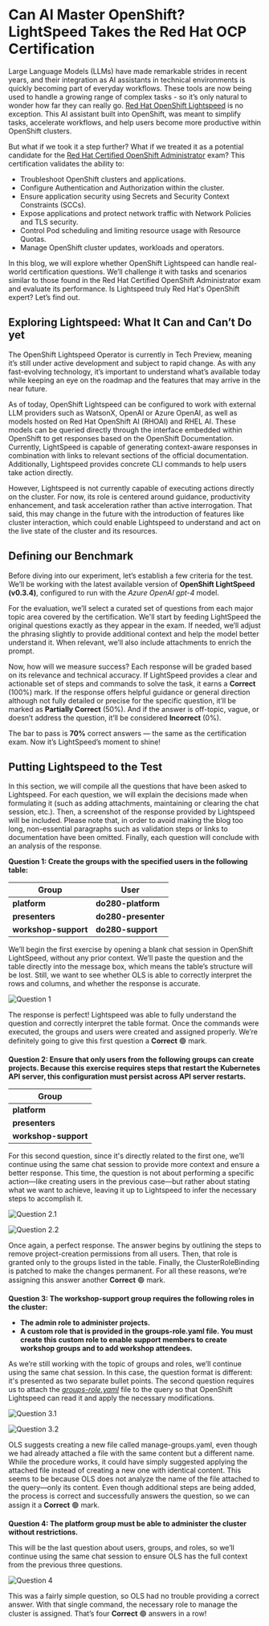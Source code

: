 # Can AI Master OpenShift? LightSpeed Takes the Red Hat OCP Certification

Large Language Models (LLMs) have made remarkable strides in recent years, and their integration as AI assistants in technical environments is quickly becoming part of everyday workflows. These tools are now being used to handle a growing range of complex tasks - so it’s only natural to wonder how far they can really go. [Red Hat OpenShift Lightspeed](https://www.redhat.com/en/technologies/cloud-computing/openshift/lightspeed) is no exception. This AI assistant built into OpenShift, was meant to simplify tasks, accelerate workflows, and help users become more productive within OpenShift clusters. 

But what if we took it a step further? What if we treated it as a potential candidate for the [Red Hat Certified OpenShift Administrator](https://www.redhat.com/en/services/training/red-hat-certified-openshift-administrator-exam) exam? This certification validates the ability to:

* Troubleshoot OpenShift clusters and applications.
* Configure Authentication and Authorization within the cluster. 
* Ensure application security using Secrets and Security Context Constraints (SCCs).
* Expose applications and protect network traffic with Network Policies and TLS security.
* Control Pod scheduling and limiting resource usage with Resource Quotas.
* Manage OpenShift cluster updates, workloads and operators.

In this blog, we will explore whether OpenShift Lightspeed can handle real-world certification questions. We’ll challenge it with tasks and scenarios similar to those found in the Red Hat Certified OpenShift Administrator exam and evaluate its performance. Is Lightspeed truly Red Hat's OpenShift expert? Let’s find out.

## Exploring Lightspeed: What It Can and Can’t Do yet

The OpenShift Lightspeed Operator is currently in Tech Preview, meaning it’s still under active development and subject to rapid change. As with any fast-evolving technology, it’s important to understand what’s available today while keeping an eye on the roadmap and the features that may arrive in the near future.

As of today, OpenShift Lightspeed can be configured to work with external LLM providers such as WatsonX, OpenAI or Azure OpenAI, as well as models hosted on Red Hat OpenShift AI (RHOAI) and RHEL AI. These models can be queried directly through the interface embedded within OpenShift to get responses based on the OpenShift Documentation. Currently, LightSpeed is capable of generating context-aware responses in combination with links to relevant sections of the official documentation. Additionally, Lightspeed provides concrete CLI commands to help users take action directly. 

However, Lightspeed is not currently capable of executing actions directly on the cluster. For now, its role is centered around guidance, productivity enhancement, and task acceleration rather than active interrogation. That said, this may change in the future with the introduction of features like cluster interaction, which could enable Lightspeed to understand and act on the live state of the cluster and its resources.

## Defining our Benchmark

Before diving into our experiment, let’s establish a few criteria for the test. We’ll be working with the latest available version of **OpenShift LightSpeed (v0.3.4)**, configured to run with the *Azure OpenAI gpt-4* model.

For the evaluation, we’ll select a curated set of questions from each major topic area covered by the certification. We'll start by feeding LightSpeed the original questions exactly as they appear in the exam. If needed, we’ll adjust the phrasing slightly to provide additional context and help the model better understand it. When relevant, we’ll also include attachments to enrich the prompt.

Now, how will we measure success? Each response will be graded based on its relevance and technical accuracy. If LightSpeed provides a clear and actionable set of steps and commands to solve the task, it earns a **Correct** (100%) mark. If the response offers helpful guidance or general direction although not fully detailed or precise for the specific question, it’ll be marked as **Partially Correct** (50%). And if the answer is off-topic, vague, or doesn’t address the question, it’ll be considered **Incorrect** (0%).

The bar to pass is **70%** correct answers — the same as the certification exam. Now it’s LightSpeed’s moment to shine!

## Putting Lightspeed to the Test

In this section, we will compile all the questions that have been asked to Lightspeed. For each question, we will explain the decisions made when formulating it (such as adding attachments, maintaining or clearing the chat session, etc.). Then, a screenshot of the response provided by Lightspeed will be included. Please note that, in order to avoid making the blog too long, non-essential paragraphs such as validation steps or links to documentation have been omitted. Finally, each question will conclude with an analysis of the response.

**Question 1: Create the groups with the specified users in the following table:**

| **Group**           | **User**           |
|---------------------|--------------------|
| **platform**        | **do280-platform** |
| **presenters**      | **do280-presenter**|
| **workshop-support**| **do280-support**  |

We’ll begin the first exercise by opening a blank chat session in OpenShift LightSpeed, without any prior context. We’ll paste the question and the table directly into the message box, which means the table’s structure will be lost. Still, we want to see whether OLS is able to correctly interpret the rows and columns, and whether the response is accurate.

![Question 1](https://github.com/dialvare/ols-vs-ocp-cert/raw/main/images/A1.1.png)

The response is perfect! Lightspeed was able to fully understand the question and correctly interpret the table format. Once the commands were executed, the groups and users were created and assigned properly. We’re definitely going to give this first question a **Correct** 🟢 mark.

**Question 2: Ensure that only users from the following groups can create projects. Because this exercise requires steps that restart the Kubernetes API server, this configuration must persist across API server restarts.**

| **Group**           |
|---------------------|
| **platform**        |
| **presenters**      |
| **workshop-support**|

For this second question, since it's directly related to the first one, we’ll continue using the same chat session to provide more context and ensure a better response. This time, the question is not about performing a specific action—like creating users in the previous case—but rather about stating what we want to achieve, leaving it up to Lightspeed to infer the necessary steps to accomplish it.

![Question 2.1](https://github.com/dialvare/ols-vs-ocp-cert/raw/main/images/A1.2-1.png)

![Question 2.2](https://github.com/dialvare/ols-vs-ocp-cert/raw/main/images/A1.2-2.png)

Once again, a perfect response. The answer begins by outlining the steps to remove project-creation permissions from all users. Then, that role is granted only to the groups listed in the table. Finally, the ClusterRoleBinding is patched to make the changes permanent.
For all these reasons, we’re assigning this answer another **Correct** 🟢 mark.

**Question 3: The workshop-support group requires the following roles in the cluster:**
* **The admin role to administer projects.**
* **A custom role that is provided in the groups-role.yaml file. You must create this custom role to enable support members to create workshop groups and to add workshop attendees.**

As we’re still working with the topic of groups and roles, we’ll continue using the same chat session. In this case, the question format is different: it's presented as two separate bullet points. The second question requires us to attach the *[groups-role.yaml](https://github.com/dialvare/ols-vs-ocp-cert/blob/main/resources/groups-role.yaml)* file to the query so that OpenShift Lightspeed can read it and apply the necessary modifications.

![Question 3.1](https://github.com/dialvare/ols-vs-ocp-cert/raw/main/images/A1.3-1.png)

![Question 3.2](https://github.com/dialvare/ols-vs-ocp-cert/raw/main/images/A1.3-2.png)

OLS suggests creating a new file called manage-groups.yaml, even though we had already attached a file with the same content but a different name. While the procedure works, it could have simply suggested applying the attached file instead of creating a new one with identical content. This seems to be because OLS does not analyze the name of the file attached to the query—only its content. Even though additional steps are being added, the process is correct and successfully answers the question, so we can assign it a **Correct** 🟢 mark.

**Question 4: The platform group must be able to administer the cluster without restrictions.**

This will be the last question about users, groups, and roles, so we’ll continue using the same chat session to ensure OLS has the full context from the previous three questions.

![Question 4](https://github.com/dialvare/ols-vs-ocp-cert/raw/main/images/A1.4.png)

This was a fairly simple question, so OLS had no trouble providing a correct answer. With that single command, the necessary role to manage the cluster is assigned. That’s four **Correct** 🟢 answers in a row!






